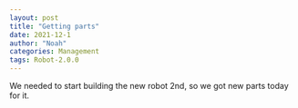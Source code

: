 ```yaml
---
layout: post
title: "Getting parts"
date: 2021-12-1
author: "Noah"
categories: Management
tags: Robot-2.0.0
---
```


We needed to start building the new robot 2nd, so we got new parts today for it.
